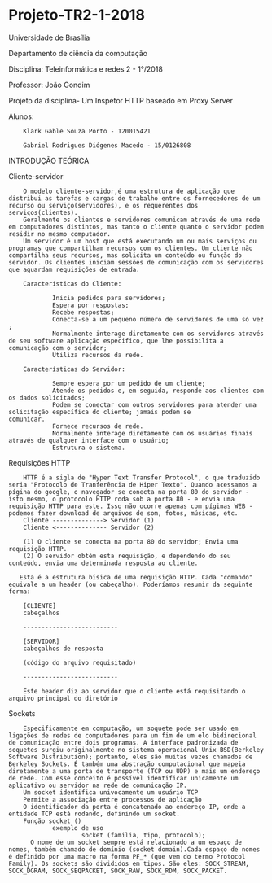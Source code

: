 # Projeto-TR2-1-2018

Universidade de Brasília

Departamento de ciência da computação

Disciplina: Teleinformática e redes 2 - 1°/2018

Professor: João Gondim 


Projeto da disciplina- Um Inspetor HTTP baseado em Proxy Server

Alunos:

        Klark Gable Souza Porto - 120015421
        
        Gabriel Rodrigues Diógenes Macedo - 15/0126808



INTRODUÇÃO TEÓRICA


Cliente-servidor

        O modelo cliente-servidor,é uma estrutura de aplicação que distribui as tarefas e cargas de trabalho entre os fornecedores de um recurso ou serviço(servidores), e os requerentes dos serviços(clientes).
        Geralmente os clientes e servidores comunicam através de uma rede em computadores distintos, mas tanto o cliente quanto o servidor podem residir no mesmo computador.
        Um servidor é um host que está executando um ou mais serviços ou programas que compartilham recursos com os clientes. Um cliente não compartilha seus recursos, mas solicita um conteúdo ou função do servidor. Os clientes iniciam sessões de comunicação com os servidores que aguardam requisições de entrada.
        
        Características do Cliente:

                Inicia pedidos para servidores;
                Espera por respostas;
                Recebe respostas;
                Conecta-se a um pequeno número de servidores de uma só vez ;
                Normalmente interage diretamente com os servidores através de seu software aplicação especifico, que lhe possibilita a comunicação com o servidor;
                Utiliza recursos da rede.

        Características do Servidor:

                Sempre espera por um pedido de um cliente;
                Atende os pedidos e, em seguida, responde aos clientes com os dados solicitados;
                Podem se conectar com outros servidores para atender uma solicitação específica do cliente; jamais podem se             comunicar.
                Fornece recursos de rede.
                Normalmente interage diretamente com os usuários finais através de qualquer interface com o usuário;
                Estrutura o sistema.

       
       
Requisições HTTP
  
        HTTP é a sigla de "Hyper Text Transfer Protocol", o que traduzido seria "Protocolo de Tranferência de Hiper Texto". Quando acessamos a pígina do google, o navegador se conecta na porta 80 do servidor - isto mesmo, o protocolo HTTP roda sob a porta 80 - e envia uma requisição HTTP para este. Isso não ocorre apenas com píginas WEB - podemos fazer download de arquivos de som, fotos, músicas, etc.
        Cliente --------------> Servidor (1)
        Cliente <-------------- Servidor (2)

        (1) O cliente se conecta na porta 80 do servidor; Envia uma requisição HTTP.
        (2) O servidor obtém esta requisição, e dependendo do seu conteúdo, envia uma determinada resposta ao cliente.
       
       Esta é a estrutura bísica de uma requisição HTTP. Cada "comando" equivale a um header (ou cabeçalho). Poderíamos resumir da seguinte forma:

        [CLIENTE]
        cabeçalhos

        --------------------------

        [SERVIDOR]
        cabeçalhos de resposta

        (código do arquivo requisitado)

        --------------------------
        
        Este header diz ao servidor que o cliente está requisitando o arquivo principal do diretório

Sockets

        Especificamente em computação, um soquete pode ser usado em ligações de redes de computadores para um fim de um elo bidirecional de comunicação entre dois programas. A interface padronizada de soquetes surgiu originalmente no sistema operacional Unix BSD(Berkeley Software Distribution); portanto, eles são muitas vezes chamados de Berkeley Sockets. É também uma abstração computacional que mapeia diretamente a uma porta de transporte (TCP ou UDP) e mais um endereço de rede. Com esse conceito é possível identificar unicamente um aplicativo ou servidor na rede de comunicação IP.
        Um socket identifica univocamente um usuário TCP 
        Permite a associação entre processos de aplicação 
        O identificador da porta é concatenado ao endereço IP, onde a entidade TCP está rodando, definindo um socket.
        Função socket ()
                exemplo de uso
                        socket (familia, tipo, protocolo);
          O nome de um socket sempre está relacionado a um espaço de nomes, também chamado de domínio (socket domain).Cada espaço de nomes é definido por uma macro na forma PF_* (que vem do termo Protocol Family). Os sockets são divididos em tipos. São eles: SOCK_STREAM, SOCK_DGRAM, SOCK_SEQPACKET, SOCK_RAW, SOCK_RDM, SOCK_PACKET.
          
          

                      
      
